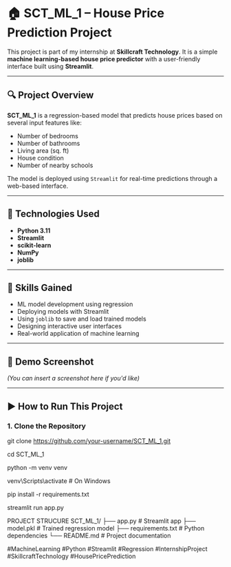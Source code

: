 # 🏠 SCT_ML_1 – House Price Prediction Project

This project is part of my internship at **Skillcraft Technology**. It is a simple **machine learning-based house price predictor** with a user-friendly interface built using **Streamlit**.

---

## 🔍 Project Overview

**SCT_ML_1** is a regression-based model that predicts house prices based on several input features like:

- Number of bedrooms
- Number of bathrooms
- Living area (sq. ft)
- House condition
- Number of nearby schools

The model is deployed using `Streamlit` for real-time predictions through a web-based interface.

---

## 🚀 Technologies Used

- **Python 3.11**
- **Streamlit**
- **scikit-learn**
- **NumPy**
- **joblib**

---

## 🧠 Skills Gained

- ML model development using regression
- Deploying models with Streamlit
- Using `joblib` to save and load trained models
- Designing interactive user interfaces
- Real-world application of machine learning

---

## 📸 Demo Screenshot

*(You can insert a screenshot here if you'd like)*

---

## ▶️ How to Run This Project

### 1. Clone the Repository


git clone https://github.com/your-username/SCT_ML_1.git

cd SCT_ML_1

python -m venv venv

venv\Scripts\activate  # On Windows

pip install -r requirements.txt

streamlit run app.py

PROJECT STRUCURE
SCT_ML_1/
├── app.py               # Streamlit app
├── model.pkl            # Trained regression model
├── requirements.txt     # Python dependencies
└── README.md            # Project documentation

#MachineLearning #Python #Streamlit #Regression #InternshipProject #SkillcraftTechnology #HousePricePrediction
